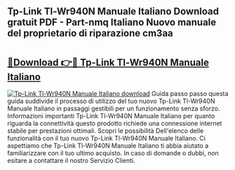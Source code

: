 ## Tp-Link Tl-Wr940N Manuale Italiano Download gratuit PDF - Part-nmq Italiano Nuovo manuale del proprietario di riparazione cm3aa

# <h2><a href="http://dfe7oih.blite.top/?on=Tp-Link+Tl-Wr940N+Manuale+Italiano">🔗Download 👉🔴 Tp-Link Tl-Wr940N Manuale Italiano</a></h2>

[![Tp-Link Tl-Wr940N Manuale Italiano download](https://i.imgur.com/lujVjoI.png)](http://dfe7oih.blite.top/?on=Tp-Link+Tl-Wr940N+Manuale+Italiano)
Guida passo passo questa guida suddivide il processo di utilizzo del tuo nuovo Tp-Link Tl-Wr940N Manuale Italiano in passaggi gestibili per un funzionamento senza sforzo. Informazioni importanti Tp-Link Tl-Wr940N Manuale Italiano per quanto riguarda la connettività questo prodotto richiede una connessione internet stabile per prestazioni ottimali. Scopri le possibilità Dell'elenco delle funzionalità con il tuo nuovo Tp-Link Tl-Wr940N Manuale Italiano. Ci aspettiamo che Tp-Link Tl-Wr940N Manuale Italiano ti abbia aiutato a familiarizzare con il tuo ultimo acquisto. In caso di domande o dubbi, non esitare a contattare il nostro Servizio Clienti.
